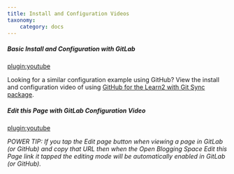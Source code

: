 ```yaml
---
title: Install and Configuration Videos
taxonomy:
    category: docs
---
```


##### Basic Install and Configuration with GitLab
[plugin:youtube](https://www.youtube.com/watch?v=eQMtMCecXIg)

Looking for a similar configuration example using GitHub? View the install and configuration video of using [GitHub for the Learn2 with Git Sync package](/learn2withgitsync/install-configure-video).

##### Edit this Page with GitLab Configuration Video  
[plugin:youtube](https://www.youtube.com/watch?v=xMGud9Ayljc)

_POWER TIP: If you tap the *Edit* page button when viewing a page in GitLab (or GitHub) and copy that URL then when the Open Blogging Space *Edit this Page* link it tapped the editing mode will be automatically enabled in GitLab (or GitHub)._
